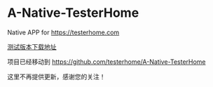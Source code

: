 # A-Native-TesterHome

Native APP for https://testerhome.com

[测试版本下载地址](http://fir.im/p9vs)

项目已经移动到 https://github.com/testerhome/A-Native-TesterHome

这里不再提供更新，感谢您的关注！
